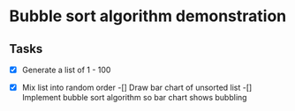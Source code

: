 # Bubble sort algorithm demonstration

## Tasks

  -[x] Generate a list  of 1 - 100
  -[x] Mix list into random order 
  -[] Draw bar chart of unsorted list
  -[] Implement bubble sort algorithm so bar chart shows bubbling

